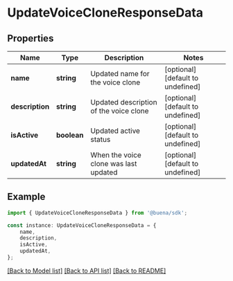 # UpdateVoiceCloneResponseData


## Properties

Name | Type | Description | Notes
------------ | ------------- | ------------- | -------------
**name** | **string** | Updated name for the voice clone | [optional] [default to undefined]
**description** | **string** | Updated description of the voice clone | [optional] [default to undefined]
**isActive** | **boolean** | Updated active status | [optional] [default to undefined]
**updatedAt** | **string** | When the voice clone was last updated | [optional] [default to undefined]

## Example

```typescript
import { UpdateVoiceCloneResponseData } from '@buena/sdk';

const instance: UpdateVoiceCloneResponseData = {
    name,
    description,
    isActive,
    updatedAt,
};
```

[[Back to Model list]](../README.md#documentation-for-models) [[Back to API list]](../README.md#documentation-for-api-endpoints) [[Back to README]](../README.md)
